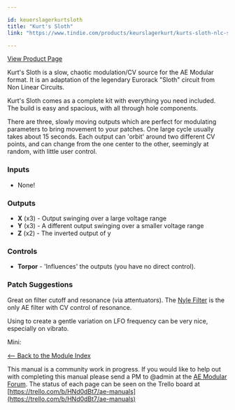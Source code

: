 ```yaml
---

id: keuerslagerkurtsloth
title: "Kurt's Sloth"
link: "https://www.tindie.com/products/keurslagerkurt/kurts-sloth-nlc-single-sloth-adaptation-for-ae/"

---
```



[View Product Page](https://www.tindie.com/products/keurslagerkurt/kurts-sloth-nlc-single-sloth-adaptation-for-ae/)

Kurt's Sloth is a slow, chaotic modulation/CV source for the AE Modular format. It is an adaptation of the legendary Eurorack "Sloth" circuit from Non Linear Circuits.

Kurt's Sloth comes as a complete kit with everything you need included. The build is easy and spacious, with all through hole components.

There are three, slowly moving outputs which are perfect for modulating parameters to bring movement to your patches. One large cycle usually takes about 15 seconds. Each output can 'orbit' around two different CV points, and can change from the one center to the other, seemingly at random, with little user control.

### Inputs

*   None!

### Outputs

*   **X** (x3) - Output swinging over a large voltage range
*   **Y** (x3) - A different output swinging over a smaller voltage range
*   **Z** (x2) - The inverted output of y

### Controls

*   **Torpor** - 'Influences' the outputs (you have no direct control).

### Patch Suggestions

Great on filter cutoff and resonance (via attentuators). The [Nyle Filter](https://wiki.aemodular.com/pmwiki.php/AeManual/NYLEFILTER) is the only AE filter with CV control of resonance.

Using to create a gentle variation on LFO frequency can be very nice, especially on vibrato.

Mini:

[<-- Back to the Module Index](https://wiki.aemodular.com/pmwiki.php/AeManual/Modules)

This manual is a community work in progress. If you would like to help out with completing this manual please send a PM to @admin at the [AE Modular Forum](http://forum.aemodular.com). The status of each page can be seen on the Trello board at [https://trello.com/b/HNd0dBt7/ae-manuals](https://trello.com/b/HNd0dBt7/ae-manuals)